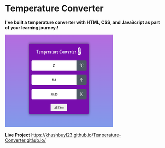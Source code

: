 # Temperature Converter
**I've built a temperature converter with HTML, CSS, and JavaScript as part of your learning journey.!**


<img src="Screenshot (82).png" width="350px" height="300px">

**Live Project**
https://khushbuy123.github.io/Temperature-Converter.github.io/

